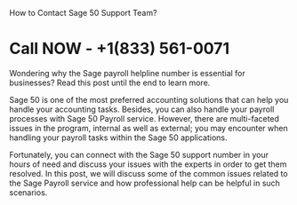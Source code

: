 How to Contact Sage 50 Support Team? 

# Call NOW - +1(833) 561-0071

Wondering why the Sage payroll helpline number is essential for businesses? Read this post until the end to learn more. 

Sage 50 is one of the most preferred accounting solutions that can help you handle your accounting tasks. Besides, you can also handle your payroll processes with Sage 50 Payroll service. However, there are multi-faceted issues in the program, internal as well as external; you may encounter when handling your payroll tasks within the Sage 50 applications. 

Fortunately, you can connect with the Sage 50 support number in your hours of need and discuss your issues with the experts in order to get them resolved. In this post, we will discuss some of the common issues related to the Sage Payroll service and how professional help can be helpful in such scenarios. 

